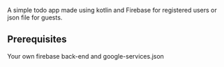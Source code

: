 A simple todo app made using kotlin and Firebase for registered users or json file for guests.

## Prerequisites

Your own firebase back-end and google-services.json
